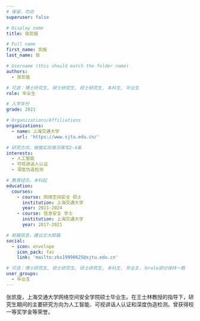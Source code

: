 ```yaml
---
# 保留，勿动
superuser: false

# Display name
title: 张凯旋

# Full name
first_name: 凯旋
last_name: 张

# Username (this should match the folder name)
authors:
  - 张凯旋

# 可选：博士研究生, 硕士研究生, 硕士研究生, 本科生, 毕业生
role: 毕业生

# 入学年份
grade: 2021

# Organizations/Affiliations
organizations:
  - name: 上海交通大学
    url: 'https://www.sjtu.edu.cn/'

# 研究方向，根据实际情况填写2-4条
interests:
  - 人工智能
  - 可视讲话人认证
  - 深度伪造检测

# 教育经历，本科起
education:
  courses:
    - course: 网络空间安全 硕士
      institution: 上海交通大学
      year: 2021-2024
    - course: 信息安全 学士
      institution: 上海交通大学
      year: 2017-2021

# 邮箱信息，建议交大邮箱
social:
  - icon: envelope
    icon_pack: fas
    link: 'mailto:zkx19990625@sjtu.edu.cn'

# 可选：博士研究生, 硕士研究生, 硕士研究生, 本科生, 毕业生，与role部分保持一致
user_groups:
  - 毕业生
---
```


张凯旋，上海交通大学网络空间安全学院硕士毕业生。在王士林教授的指导下，研究生期间的主要研究方向为人工智能、可视讲话人认证和深度伪造检测。曾获得校一等奖学金等荣誉。
